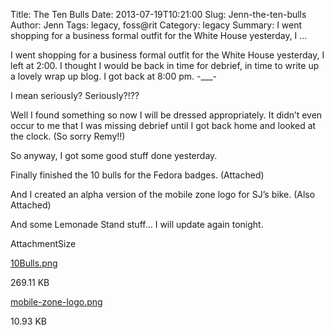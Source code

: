 Title: The Ten Bulls
Date: 2013-07-19T10:21:00
Slug: Jenn-the-ten-bulls
Author: Jenn
Tags: legacy, foss@rit
Category: legacy
Summary: I went shopping for a business formal outfit for the White House yesterday, I ... 

I went shopping for a business formal outfit for the White House yesterday, I
left at 2:00. I thought I would be back in time for debrief, in time to write
up a lovely wrap up blog. I got back at 8:00 pm. -___-

I mean seriously? Seriously?!??

Well I found something so now I will be dressed appropriately. It didn’t even
occur to me that I was missing debrief until I got back home and looked at the
clock. (So sorry Remy!!)

So anyway, I got some good stuff done yesterday.

Finally finished the 10 bulls for the Fedora badges. (Attached)

And I created an alpha version of the mobile zone logo for SJ’s bike. (Also
Attached)

And some Lemonade Stand stuff… I will update again tonight.

AttachmentSize

[10Bulls.png](http://foss.rit.edu/files/10Bulls.png)

269.11 KB

[mobile-zone-logo.png](http://foss.rit.edu/files/mobile-zone-logo.png)

10.93 KB

